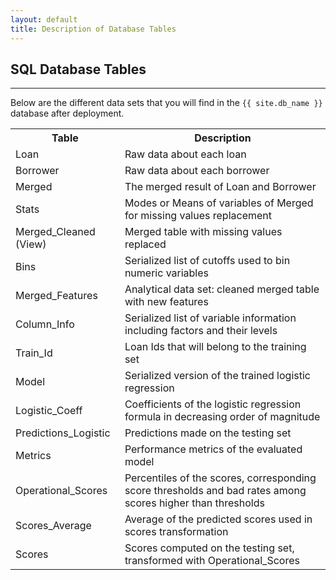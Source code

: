 ```yaml
---
layout: default
title: Description of Database Tables
---
```


## SQL Database Tables
--------------------------

Below are the different data sets that you will find in the `{{ site.db_name }}` database after deployment. 

<table class="table table-striped table-condensed">
   <tr>
    <th>Table</th>
    <th>Description</th>
  </tr>

<tr><td>Loan</td><td>Raw data about each loan </td></tr>
<tr><td>Borrower</td><td>Raw data about each borrower </td></tr>
<tr><td>Merged</td><td>The merged result of Loan and Borrower </td></tr>
<tr><td>Stats</td><td>Modes or Means of variables of Merged for missing values replacement</td></tr>
<tr><td>Merged_Cleaned (View)</td><td>Merged table with missing values replaced</td></tr>
<tr><td>Bins</td><td>Serialized list of cutoffs used to bin numeric variables</td></tr>
<tr><td>Merged_Features</td><td>Analytical data set: cleaned merged table with new features</td></tr>
<tr><td>Column_Info</td><td>Serialized list of variable information including factors and their levels</td></tr>
<tr><td>Train_Id</td><td>Loan Ids that will belong to the training set</td></tr>
<tr><td>Model</td><td>Serialized version of the trained logistic regression</td></tr>
<tr><td>Logistic_Coeff</td><td>Coefficients of the logistic regression formula in decreasing order of magnitude</td></tr>
<tr><td>Predictions_Logistic</td><td>Predictions made on the testing set</td></tr>
<tr><td>Metrics</td><td>Performance metrics of the evaluated model</td></tr>
<tr><td>Operational_Scores</td><td>Percentiles of the scores, corresponding score thresholds and bad rates among scores higher than thresholds</td></tr>
<tr><td>Scores_Average</td><td>Average of the predicted scores used in scores transformation</td></tr>
<tr><td>Scores</td><td>Scores computed on the testing set, transformed with Operational_Scores</td></tr>
  
</table>
